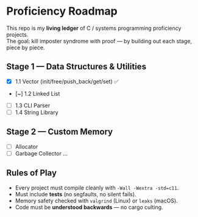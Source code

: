 # Proficiency Roadmap

This repo is my **living ledger** of C / systems programming proficiency projects.  
The goal: kill imposter syndrome with proof — by building out each stage, piece by piece.

## Stage 1 — Data Structures & Utilities
- [x] 1.1 Vector (init/free/push_back/get/set) ✅
- [~] 1.2 Linked List
- [ ] 1.3 CLI Parser
- [ ] 1.4 String Library

## Stage 2 — Custom Memory
- [ ] Allocator
- [ ] Garbage Collector
...

## Rules of Play
- Every project must compile cleanly with `-Wall -Wextra -std=c11`.
- Must include **tests** (no segfaults, no silent fails).
- Memory safety checked with `valgrind` (Linux) or `leaks` (macOS).
- Code must be **understood backwards** — no cargo culting.
